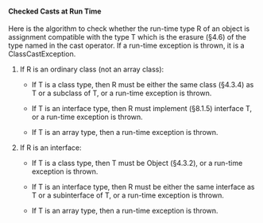 #### Checked Casts at Run Time 

Here is the algorithm to check whether the run-time type R of an object is assignment compatible with the type T which is the erasure (§4.6) of the type named in the cast operator. If a run-time exception is thrown, it is a ClassCastException.

1. If R is an ordinary class (not an array class):

    - If T is a class type, then R must be either the same class (§4.3.4) as T or a subclass of T, or a run-time exception is thrown.

    - If T is an interface type, then R must implement (§8.1.5) interface T, or a run-time exception is thrown.

    - If T is an array type, then a run-time exception is thrown.

2. If R is an interface:

    - If T is a class type, then T must be Object (§4.3.2), or a run-time exception is thrown.

    - If T is an interface type, then R must be either the same interface as T or a subinterface of T, or a run-time exception is thrown.

    - If T is an array type, then a run-time exception is thrown.

